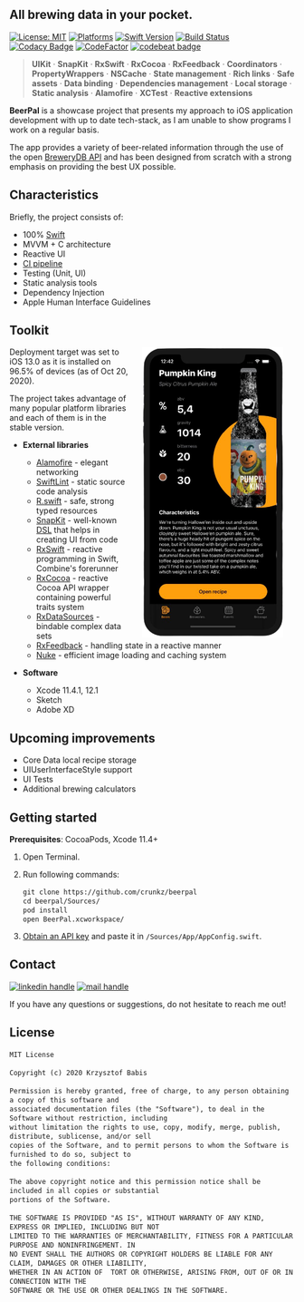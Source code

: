 ## All brewing data in your pocket.

[![License: MIT](https://img.shields.io/badge/license-MIT-black.svg)](https://opensource.org/licenses/MIT) 
[![Platforms](https://img.shields.io/badge/platform-iOS-black.svg)](https://www.apple.com/pl/ios/)
[![Swift Version](https://img.shields.io/badge/swift-5.0-F16D39.svg?style=flat)](https://developer.apple.com/swift)
[![Build Status](https://travis-ci.com/Crunkz/BeerPal.svg?token=j7kVGebfBJ2wTQUcCXs7&branch=master)](https://travis-ci.com/Crunkz/BeerPal)
[![Codacy Badge](https://app.codacy.com/project/badge/Grade/2cb626dd0aaf4b86b18e1ebe49cfab20)](https://www.codacy.com/gh/Crunkz/BeerPal/dashboard?utm_source=github.com&amp;utm_medium=referral&amp;utm_content=Crunkz/BeerPal&amp;utm_campaign=Badge_Grade)
[![CodeFactor](https://www.codefactor.io/repository/github/crunkz/beerpal/badge)](https://www.codefactor.io/repository/github/crunkz/beerpal)
[![codebeat badge](https://codebeat.co/badges/b572d895-0139-4333-84eb-91856040b5be)](https://codebeat.co/projects/github-com-crunkz-beerpal-develop)

> **UIKit** · **SnapKit** · **RxSwift** · **RxCocoa** · **RxFeedback** · **Coordinators** · **PropertyWrappers** · **NSCache** · **State management** · **Rich links** · **Safe assets** · **Data binding** · **Dependencies management** · **Local storage** · **Static analysis** · **Alamofire** · **XCTest** · **Reactive extensions**

**BeerPal** is a showcase project that presents my approach to iOS application development with up to date tech-stack, as I am unable to show programs I work on a regular basis. 

The app provides a variety of beer-related information through the use of the open [BreweryDB API](https://www.brewerydb.com/developers) and has been designed from scratch with a strong emphasis on providing the best UX possible.

## Characteristics

Briefly, the project consists of:

* 100% [Swift](https://developer.apple.com/swift/)
* MVVM + C architecture
* Reactive UI
* [CI pipeline](https://github.com/features/actions)
* Testing (Unit, UI)
* Static analysis tools
* Dependency Injection
* Apple Human Interface Guidelines

## Toolkit

<img src="Github/beerpal-preview-detail.png" width="250" align="right" hspace="20">

Deployment target was set to iOS 13.0 as it is installed on 96.5% of devices (as of Oct 20, 2020). 

The project takes advantage of many popular platform libraries and each of them is in the stable version.

* **External libraries**
	 * [Alamofire](https://github.com/Alamofire/Alamofire) - elegant networking
    * [SwiftLint](https://github.com/realm/SwiftLint) - static source code analysis
    * [R.swift](https://github.com/mac-cain13/R.swift) - safe, strong typed resources
    * [SnapKit](https://github.com/SnapKit/SnapKit) - well-known [DSL](https://www.swiftbysundell.com/articles/building-dsls-in-swift/) that helps in creating UI from code
    * [RxSwift](https://github.com/ReactiveX/RxSwift) - reactive programming in Swift, Combine's forerunner
    * [RxCocoa](https://cocoapods.org/pods/RxCocoa) - reactive Cocoa API wrapper containing powerful traits system
    * [RxDataSources](https://github.com/RxSwiftCommunity/RxDataSourcesf) - bindable complex data sets
    * [RxFeedback](https://github.com/NoTests/RxFeedback.swift) - handling state in a reactive manner
    * [Nuke](https://github.com/kean/Nuke) - efficient image loading and caching system

* **Software**
	* Xcode 11.4.1, 12.1
	* Sketch
	* Adobe XD

## Upcoming improvements 

- Core Data local recipe storage
- UIUserInterfaceStyle support
- UI Tests
- Additional brewing calculators

## Getting started

**Prerequisites**: CocoaPods, Xcode 11.4+

1. Open Terminal.
2. Run following commands:

	```
	git clone https://github.com/crunkz/beerpal
	cd beerpal/Sources/
	pod install
	open BeerPal.xcworkspace/
	```
3. [Obtain an API key](https://www.brewerydb.com/developers/apps#) and paste it in `/Sources/App/AppConfig.swift`.

## Contact

<a href="https://www.linkedin.com/in/krzysztofbabis/"><img src="https://img.shields.io/badge/linkedin-@krzysztofbabis-blue.svg?longCache=true" alt="linkedin handle"/></a>
<a href="mailto:krzysztofbabis@icloud.com"><img src="https://img.shields.io/badge/mail-krzysztofbabis@icloud.com-green.svg?longCache=true" alt="mail handle"/></a>

If you have any questions or suggestions, do not hesitate to reach me out!

## License
```
MIT License

Copyright (c) 2020 Krzysztof Babis

Permission is hereby granted, free of charge, to any person obtaining a copy of this software and 
associated documentation files (the "Software"), to deal in the Software without restriction, including 
without limitation the rights to use, copy, modify, merge, publish, distribute, sublicense, and/or sell 
copies of the Software, and to permit persons to whom the Software is furnished to do so, subject to 
the following conditions:

The above copyright notice and this permission notice shall be included in all copies or substantial 
portions of the Software.

THE SOFTWARE IS PROVIDED "AS IS", WITHOUT WARRANTY OF ANY KIND, EXPRESS OR IMPLIED, INCLUDING BUT NOT 
LIMITED TO THE WARRANTIES OF MERCHANTABILITY, FITNESS FOR A PARTICULAR PURPOSE AND NONINFRINGEMENT. IN 
NO EVENT SHALL THE AUTHORS OR COPYRIGHT HOLDERS BE LIABLE FOR ANY CLAIM, DAMAGES OR OTHER LIABILITY, 
WHETHER IN AN ACTION OF  TORT OR OTHERWISE, ARISING FROM, OUT OF OR IN CONNECTION WITH THE 
SOFTWARE OR THE USE OR OTHER DEALINGS IN THE SOFTWARE.
```